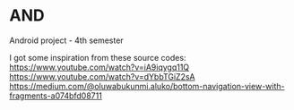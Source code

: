# AND
Android project - 4th semester

I got some inspiration from these source codes: 
https://www.youtube.com/watch?v=iA9iqygq11Q
https://www.youtube.com/watch?v=dYbbTGiZ2sA
https://medium.com/@oluwabukunmi.aluko/bottom-navigation-view-with-fragments-a074bfd08711
